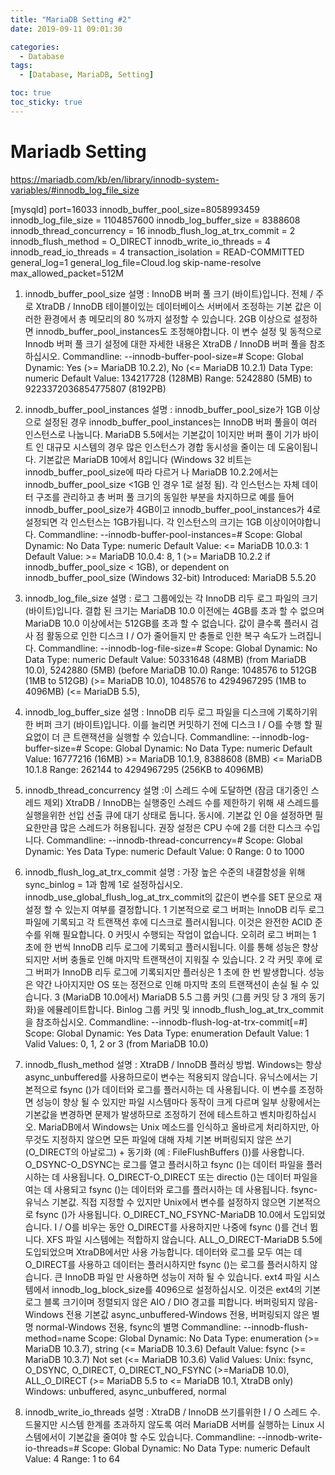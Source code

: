 ```yaml
---
title: "MariaDB Setting #2"
date: 2019-09-11 09:01:30

categories:
  - Database
tags:
  - [Database, MariaDB, Setting]

toc: true
toc_sticky: true
---
```


# Mariadb Setting

https://mariadb.com/kb/en/library/innodb-system-variables/#innodb_log_file_size

[mysqld]
port=16033
innodb_buffer_pool_size=8058993459
innodb_log_file_size = 1104857600
innodb_log_buffer_size = 8388608
innodb_thread_concurrency = 16
innodb_flush_log_at_trx_commit = 2
innodb_flush_method = O_DIRECT
innodb_write_io_threads = 4
innodb_read_io_threads = 4
transaction_isolation = READ-COMMITTED
general_log=1
general_log_file=Cloud.log
skip-name-resolve
max_allowed_packet=512M

1. innodb_buffer_pool_size
   설명 : InnoDB 버퍼 풀 크기 (바이트)입니다. 전체 / 주로 XtraDB / InnoDB 테이블이있는 데이터베이스 서버에서 조정하는 기본 값은 이러한 환경에서 총 메모리의 80 %까지 설정할 수 있습니다. 2GB 이상으로 설정하면 innodb_buffer_pool_instances도 조정해야합니다. 이 변수 설정 및 동적으로 Innodb 버퍼 풀 크기 설정에 대한 자세한 내용은 XtraDB / InnoDB 버퍼 풀을 참조하십시오.
   Commandline: --innodb-buffer-pool-size=#
   Scope: Global
   Dynamic: Yes (>= MariaDB 10.2.2), No (<= MariaDB 10.2.1)
   Data Type: numeric
   Default Value: 134217728 (128MB)
   Range: 5242880 (5MB) to 9223372036854775807 (8192PB)

2. innodb_buffer_pool_instances
   설명 : innodb_buffer_pool_size가 1GB 이상으로 설정된 경우 innodb_buffer_pool_instances는 InnoDB 버퍼 풀을이 여러 인스턴스로 나눕니다. MariaDB 5.5에서는 기본값이 1이지만 버퍼 풀이 기가 바이트 인 대규모 시스템의 경우 많은 인스턴스가 경합 동시성을 줄이는 데 도움이됩니다. 기본값은 MariaDB 10에서 8입니다 (Windows 32 비트는 innodb_buffer_pool_size에 따라 다르거 나 MariaDB 10.2.2에서는 innodb_buffer_pool_size <1GB 인 경우 1로 설정 됨). 각 인스턴스는 자체 데이터 구조를 관리하고 총 버퍼 풀 크기의 동일한 부분을 차지하므로 예를 들어 innodb_buffer_pool_size가 4GB이고 innodb_buffer_pool_instances가 4로 설정되면 각 인스턴스는 1GB가됩니다. 각 인스턴스의 크기는 1GB 이상이어야합니다.
   Commandline: --innodb-buffer-pool-instances=#
   Scope: Global
   Dynamic: No
   Data Type: numeric
   Default Value: <= MariaDB 10.0.3: 1
   Default Value: >= MariaDB 10.0.4: 8, 1 (>= MariaDB 10.2.2 if innodb_buffer_pool_size < 1GB), or dependent on innodb_buffer_pool_size (Windows 32-bit)
   Introduced: MariaDB 5.5.20

3. innodb_log_file_size
   설명 : 로그 그룹에있는 각 InnoDB 리두 로그 파일의 크기 (바이트)입니다. 결합 된 크기는 MariaDB 10.0 이전에는 4GB를 초과 할 수 없으며 MariaDB 10.0 이상에서는 512GB를 초과 할 수 없습니다. 값이 클수록 플러시 검사 점 활동으로 인한 디스크 I / O가 줄어들지 만 충돌로 인한 복구 속도가 느려집니다.
   Commandline: --innodb-log-file-size=#
   Scope: Global
   Dynamic: No
   Data Type: numeric
   Default Value: 50331648 (48MB) (from MariaDB 10.0), 5242880 (5MB) (before MariaDB 10.0)
   Range: 1048576 to 512GB (1MB to 512GB) (>= MariaDB 10.0), 1048576 to 4294967295 (1MB to 4096MB) (<= MariaDB 5.5),

4. innodb_log_buffer_size
   설명 : InnoDB 리두 로그 파일을 디스크에 기록하기위한 버퍼 크기 (바이트)입니다. 이를 늘리면 커밋하기 전에 디스크 I / O를 수행 할 필요없이 더 큰 트랜잭션을 실행할 수 있습니다.
   Commandline: --innodb-log-buffer-size=#
   Scope: Global
   Dynamic: No
   Data Type: numeric
   Default Value: 16777216 (16MB) >= MariaDB 10.1.9, 8388608 (8MB) <= MariaDB 10.1.8
   Range: 262144 to 4294967295 (256KB to 4096MB)

5. innodb_thread_concurrency
   설명 :이 스레드 수에 도달하면 (잠금 대기중인 스레드 제외) XtraDB / InnoDB는 실행중인 스레드 수를 제한하기 위해 새 스레드를 실행을위한 선입 선출 큐에 대기 상태로 둡니다. 동시에. 기본값 인 0을 설정하면 필요한만큼 많은 스레드가 허용됩니다. 권장 설정은 CPU 수에 2를 더한 디스크 수입니다.
   Commandline: --innodb-thread-concurrency=#
   Scope: Global
   Dynamic: Yes
   Data Type: numeric
   Default Value: 0
   Range: 0 to 1000

6. innodb_flush_log_at_trx_commit
   설명 : 가장 높은 수준의 내결함성을 위해 sync_binlog = 1과 함께 1로 설정하십시오. innodb_use_global_flush_log_at_trx_commit의 값은이 변수를 SET 문으로 재설정 할 수 있는지 여부를 결정합니다.
   1 기본적으로 로그 버퍼는 InnoDB 리두 로그 파일에 기록되고 각 트랜잭션 후에 디스크로 플러시됩니다. 이것은 완전한 ACID 준수를 위해 필요합니다.
   0 커밋시 수행되는 작업이 없습니다. 오히려 로그 버퍼는 1 초에 한 번씩 InnoDB 리두 로그에 기록되고 플러시됩니다. 이를 통해 성능은 향상되지만 서버 충돌로 인해 마지막 트랜잭션이 지워질 수 있습니다.
   2 각 커밋 후에 로그 버퍼가 InnoDB 리두 로그에 기록되지만 플러싱은 1 초에 한 번 발생합니다. 성능은 약간 나아지지만 OS 또는 정전으로 인해 마지막 초의 트랜잭션이 손실 될 수 있습니다.
   3 (MariaDB 10.0에서) MariaDB 5.5 그룹 커밋 (그룹 커밋 당 3 개의 동기화)을 에뮬레이트합니다. Binlog 그룹 커밋 및 innodb_flush_log_at_trx_commit을 참조하십시오.
   Commandline: --innodb-flush-log-at-trx-commit[=#]
   Scope: Global
   Dynamic: Yes
   Data Type: enumeration
   Default Value: 1
   Valid Values: 0, 1, 2 or 3 (from MariaDB 10.0)

7. innodb_flush_method
   설명 : XtraDB / InnoDB 플러싱 방법. Windows는 항상 async_unbuffered를 사용하므로이 변수는 적용되지 않습니다. 유닉스에서는 기본적으로 fsync ()가 데이터와 로그를 플러시하는 데 사용됩니다. 이 변수를 조정하면 성능이 향상 될 수 있지만 파일 시스템마다 동작이 크게 다르며 일부 상황에서는 기본값을 변경하면 문제가 발생하므로 조정하기 전에 테스트하고 벤치마킹하십시오. MariaDB에서 Windows는 Unix 메소드를 인식하고 올바르게 처리하지만, 아무것도 지정하지 않으면 모든 파일에 대해 자체 기본 버퍼링되지 않은 쓰기 (O_DIRECT의 아날로그) + 동기화 (예 : FileFlushBuffers ())를 사용합니다.
   O_DSYNC-O_DSYNC는 로그를 열고 플러시하고 fsync ()는 데이터 파일을 플러시하는 데 사용됩니다.
   O_DIRECT-O_DIRECT 또는 directio ()는 데이터 파일을 여는 데 사용되고 fsync ()는 데이터와 로그를 플러시하는 데 사용됩니다.
   fsync-유닉스 기본값. 직접 지정할 수 있지만 Unix에서 변수를 설정하지 않으면 기본적으로 fsync ()가 사용됩니다.
   O_DIRECT_NO_FSYNC-MariaDB 10.0에서 도입되었습니다. I / O를 비우는 동안 O_DIRECT를 사용하지만 나중에 fsync ()를 건너 뜁니다. XFS 파일 시스템에는 적합하지 않습니다.
   ALL_O_DIRECT-MariaDB 5.5에 도입되었으며 XtraDB에서만 사용 가능합니다. 데이터와 로그를 모두 여는 데 O_DIRECT를 사용하고 데이터는 플러시하지만 fsync ()는 로그를 플러시하지 않습니다. 큰 InnoDB 파일 만 사용하면 성능이 저하 될 수 있습니다. ext4 파일 시스템에서 innodb_log_block_size를 4096으로 설정하십시오. 이것은 ext4의 기본 로그 블록 크기이며 정렬되지 않은 AIO / DIO 경고를 피합니다.
   버퍼링되지 않음-Windows 전용 기본값
   async_unbuffered-Windows 전용, 버퍼링되지 않은 별명
   normal-Windows 전용, fsync의 별명
   Commandline: --innodb-flush-method=name
   Scope: Global
   Dynamic: No
   Data Type: enumeration (>= MariaDB 10.3.7), string (<= MariaDB 10.3.6)
   Default Value:
   fsync (>= MariaDB 10.3.7)
   Not set (<= MariaDB 10.3.6)
   Valid Values:
   Unix: fsync, O_DSYNC, O_DIRECT, O_DIRECT_NO_FSYNC (>=MariaDB 10.0), ALL_O_DIRECT (>= MariaDB 5.5 to <= MariaDB 10.1, XtraDB only)
   Windows: unbuffered, async_unbuffered, normal

8. innodb_write_io_threads
   설명 : XtraDB / InnoDB 쓰기를위한 I / O 스레드 수. 드물지만 시스템 한계를 초과하지 않도록 여러 MariaDB 서버를 실행하는 Linux 시스템에서이 기본값을 줄여야 할 수도 있습니다.
   Commandline: --innodb-write-io-threads=#
   Scope: Global
   Dynamic: No
   Data Type: numeric
   Default Value: 4
   Range: 1 to 64

